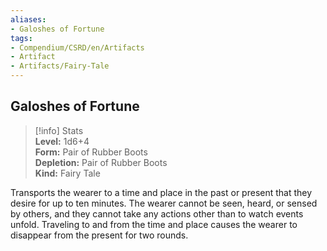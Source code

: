 ```yaml
---
aliases:
- Galoshes of Fortune
tags:
- Compendium/CSRD/en/Artifacts
- Artifact
- Artifacts/Fairy-Tale
---
```


  
## Galoshes of Fortune  
>[!info] Stats  
> **Level:** 1d6+4  
> **Form:** Pair of Rubber Boots  
> **Depletion:** Pair of Rubber Boots  
> **Kind:** Fairy Tale
  
Transports the wearer to a time and place in the past or present that they desire for up to ten minutes. The wearer cannot be seen, heard, or sensed by others, and they cannot take any actions other than to watch events unfold. Traveling to and from the time and place causes the wearer to disappear from the present for two rounds.